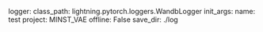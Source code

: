 logger:
    class_path: lightning.pytorch.loggers.WandbLogger
    init_args:
      name: test
      project: MINST_VAE
      offline: False
      save_dir: ./log